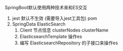 SpringBoot默认使用两种技术来和ES交互

1. jest 默认不生效 (需要导入jest工具包) pom
2. SpringData ElasticSearch
    1) Client 节点信息 clusterNodes clusterName
    2) ElasticsearchTemplate 操作es
    3) 编写 ElasticsearchRepository 的子接口来操作es
